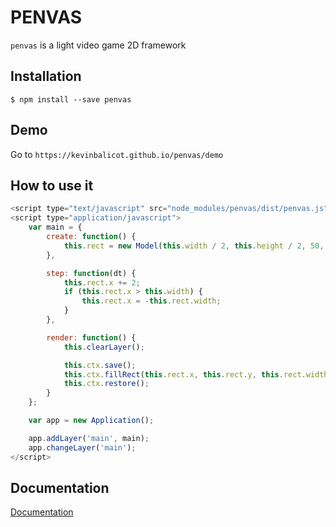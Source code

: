 # PENVAS

`penvas` is a light video game 2D framework

## Installation

```
$ npm install --save penvas
```

## Demo

Go to `https://kevinbalicot.github.io/penvas/demo`

## How to use it

```javascript
<script type="text/javascript" src="node_modules/penvas/dist/penvas.js"></script>
<script type="application/javascript">
    var main = {
        create: function() {
            this.rect = new Model(this.width / 2, this.height / 2, 50, 100);
        },

        step: function(dt) {
            this.rect.x += 2;
            if (this.rect.x > this.width) {
                this.rect.x = -this.rect.width;
            }
        },

        render: function() {
            this.clearLayer();

            this.ctx.save();
            this.ctx.fillRect(this.rect.x, this.rect.y, this.rect.width, this.rect.height);
            this.ctx.restore();
        }
    };

    var app = new Application();

    app.addLayer('main', main);
    app.changeLayer('main');
</script>
```
## Documentation

[Documentation](https://kevinbalicot.github.io/penvas/)
